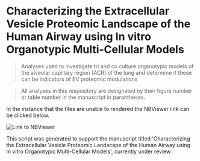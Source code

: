 # Characterizing the Extracellular Vesicle Proteomic Landscape of the Human Airway using In vitro Organotypic Multi-Cellular Models 

> Analyses used to investigate tri and co culture organotypic models of the alveolar capillary region (ACR) of the lung and determine if these can be indicators of EV proteomic modulations

> All analyses in this respository are designated by their figure number or table number in the manuscript in parantheses.

In the instance that the files are unable to rendered the NBViewer link can be clicked below.

![Link to NBViewer](https://nbviewer.org/github/UNC-CEMALB/Characterizing-the-Extracellular-Vesicle-Proteomic-Landscape-of-the-Human-Airway-using-In-vitro-Orga/tree/main/) 

This script was generated to support the manuscript titled 'Characterizing the Extracellular Vesicle Proteomic Landscape of the Human Airway using In vitro Organotypic Multi-Cellular Models', currently under review.
